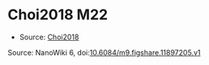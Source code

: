 <a name="material" />

# Choi2018 M22
<script type="application/ld+json">
  {
    "@context": "https://schema.org/",
    "@type": "ChemicalSubstance",
    "@id": "https://egonw.github.io/nanowiki/nanowiki533.html#material",
    "http://purl.org/dc/terms/conformsTo":
      {
        "@type": "CreativeWork",
        "@id": "https://bioschemas.org/profiles/ChemicalSubstance/0.4-RELEASE/"
      },
    "identfier": "533",
    "name": "Choi2018 M22",
    "url": "https://egonw.github.io/nanowiki/nanowiki533.html#material",
    "sameAs": "http://127.0.0.1/mediawiki/index.php/Special:URIResolver/Choi2018_M22"
  }
</script>


* Source: [Choi2018](Choi2018.md)


Source: NanoWiki 6, doi:[10.6084/m9.figshare.11897205.v1](https://doi.org/10.6084/m9.figshare.11897205.v1)
